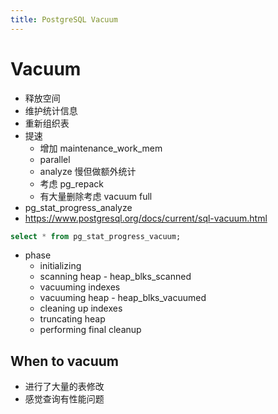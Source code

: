 ```yaml
---
title: PostgreSQL Vacuum
---
```


# Vacuum

- 释放空间
- 维护统计信息
- 重新组织表
- 提速
  - 增加 maintenance_work_mem
  - parallel
  - analyze 慢但做额外统计
  - 考虑 pg_repack
  - 有大量删除考虑 vacuum full
- pg_stat_progress_analyze
- https://www.postgresql.org/docs/current/sql-vacuum.html

```sql
select * from pg_stat_progress_vacuum;
```

- phase
  - initializing
  - scanning heap - heap_blks_scanned
  - vacuuming indexes
  - vacuuming heap - heap_blks_vacuumed
  - cleaning up indexes
  - truncating heap
  - performing final cleanup

## When to vacuum

- 进行了大量的表修改
- 感觉查询有性能问题

